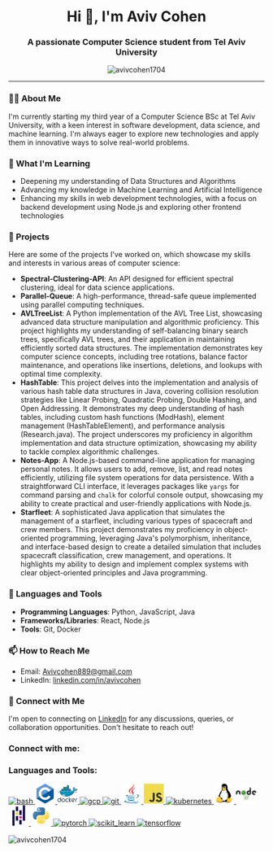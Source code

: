 <h1 align="center">Hi 👋, I'm Aviv Cohen</h1>
<h3 align="center">A passionate Computer Science student from Tel Aviv University</h3>

<p align="center">
  <img src="https://komarev.com/ghpvc/?username=avivcohen1704&label=Profile%20views&color=0e75b6&style=flat" alt="avivcohen1704" />
</p>

---

### 🙋‍♂️ About Me
I'm currently starting my third year of a Computer Science BSc at Tel Aviv University, with a keen interest in software development, data science, and machine learning. I'm always eager to explore new technologies and apply them in innovative ways to solve real-world problems.

### 🌱 What I'm Learning
- Deepening my understanding of Data Structures and Algorithms
- Advancing my knowledge in Machine Learning and Artificial Intelligence
- Enhancing my skills in web development technologies, with a focus on backend development using Node.js and exploring other frontend technologies

### 🚀 Projects
Here are some of the projects I've worked on, which showcase my skills and interests in various areas of computer science:

- **Spectral-Clustering-API**: An API designed for efficient spectral clustering, ideal for data science applications.
- **Parallel-Queue**: A high-performance, thread-safe queue implemented using parallel computing techniques.
- **AVLTreeList**: A Python implementation of the AVL Tree List, showcasing advanced data structure manipulation and algorithmic proficiency. This project highlights my understanding of self-balancing binary search trees, specifically AVL trees, and their application in maintaining efficiently sorted data structures. The implementation demonstrates key computer science concepts, including tree rotations, balance factor maintenance, and operations like insertions, deletions, and lookups with optimal time complexity.
- **HashTable**: This project delves into the implementation and analysis of various hash table data structures in Java, covering collision resolution strategies like Linear Probing, Quadratic Probing, Double Hashing, and Open Addressing. It demonstrates my deep understanding of hash tables, including custom hash functions (ModHash), element management (HashTableElement), and performance analysis (Research.java). The project underscores my proficiency in algorithm implementation and data structure optimization, showcasing my ability to tackle complex algorithmic challenges.
- **Notes-App**: A Node.js-based command-line application for managing personal notes. It allows users to add, remove, list, and read notes efficiently, utilizing file system operations for data persistence. With a straightforward CLI interface, it leverages packages like `yargs` for command parsing and `chalk` for colorful console output, showcasing my ability to create practical and user-friendly applications with Node.js.
- **Starfleet**: A sophisticated Java application that simulates the management of a starfleet, including various types of spacecraft and crew members. This project demonstrates my proficiency in object-oriented programming, leveraging Java's polymorphism, inheritance, and interface-based design to create a detailed simulation that includes spacecraft classification, crew management, and operations. It highlights my ability to design and implement complex systems with clear object-oriented principles and Java programming.

### 🔧 Languages and Tools
- **Programming Languages**: Python, JavaScript, Java
- **Frameworks/Libraries**: React, Node.js
- **Tools**: Git, Docker

### 📫 How to Reach Me
- Email: Avivcohen889@gmail.com
- LinkedIn: [linkedin.com/in/avivcohen](#)

### 👥 Connect with Me
I'm open to connecting on [LinkedIn](#) for any discussions, queries, or collaboration opportunities. Don't hesitate to reach out!

<h3 align="left">Connect with me:</h3>
<p align="left">
</p>

<h3 align="left">Languages and Tools:</h3>
<p align="left"> <a href="https://www.gnu.org/software/bash/" target="_blank" rel="noreferrer"> <img src="https://www.vectorlogo.zone/logos/gnu_bash/gnu_bash-icon.svg" alt="bash" width="40" height="40"/> </a> <a href="https://www.cprogramming.com/" target="_blank" rel="noreferrer"> <img src="https://raw.githubusercontent.com/devicons/devicon/master/icons/c/c-original.svg" alt="c" width="40" height="40"/> </a> <a href="https://www.docker.com/" target="_blank" rel="noreferrer"> <img src="https://raw.githubusercontent.com/devicons/devicon/master/icons/docker/docker-original-wordmark.svg" alt="docker" width="40" height="40"/> </a> <a href="https://cloud.google.com" target="_blank" rel="noreferrer"> <img src="https://www.vectorlogo.zone/logos/google_cloud/google_cloud-icon.svg" alt="gcp" width="40" height="40"/> </a> <a href="https://git-scm.com/" target="_blank" rel="noreferrer"> <img src="https://www.vectorlogo.zone/logos/git-scm/git-scm-icon.svg" alt="git" width="40" height="40"/> </a> <a href="https://www.java.com" target="_blank" rel="noreferrer"> <img src="https://raw.githubusercontent.com/devicons/devicon/master/icons/java/java-original.svg" alt="java" width="40" height="40"/> </a> <a href="https://developer.mozilla.org/en-US/docs/Web/JavaScript" target="_blank" rel="noreferrer"> <img src="https://raw.githubusercontent.com/devicons/devicon/master/icons/javascript/javascript-original.svg" alt="javascript" width="40" height="40"/> </a> <a href="https://kubernetes.io" target="_blank" rel="noreferrer"> <img src="https://www.vectorlogo.zone/logos/kubernetes/kubernetes-icon.svg" alt="kubernetes" width="40" height="40"/> </a> <a href="https://www.linux.org/" target="_blank" rel="noreferrer"> <img src="https://raw.githubusercontent.com/devicons/devicon/master/icons/linux/linux-original.svg" alt="linux" width="40" height="40"/> </a> <a href="https://nodejs.org" target="_blank" rel="noreferrer"> <img src="https://raw.githubusercontent.com/devicons/devicon/master/icons/nodejs/nodejs-original-wordmark.svg" alt="nodejs" width="40" height="40"/> </a> <a href="https://pandas.pydata.org/" target="_blank" rel="noreferrer"> <img src="https://raw.githubusercontent.com/devicons/devicon/2ae2a900d2f041da66e950e4d48052658d850630/icons/pandas/pandas-original.svg" alt="pandas" width="40" height="40"/> </a> <a href="https://www.python.org" target="_blank" rel="noreferrer"> <img src="https://raw.githubusercontent.com/devicons/devicon/master/icons/python/python-original.svg" alt="python" width="40" height="40"/> </a> <a href="https://pytorch.org/" target="_blank" rel="noreferrer"> <img src="https://www.vectorlogo.zone/logos/pytorch/pytorch-icon.svg" alt="pytorch" width="40" height="40"/> </a> <a href="https://scikit-learn.org/" target="_blank" rel="noreferrer"> <img src="https://upload.wikimedia.org/wikipedia/commons/0/05/Scikit_learn_logo_small.svg" alt="scikit_learn" width="40" height="40"/> </a> <a href="https://www.tensorflow.org" target="_blank" rel="noreferrer"> <img src="https://www.vectorlogo.zone/logos/tensorflow/tensorflow-icon.svg" alt="tensorflow" width="40" height="40"/> </a> </p>

<p><img align="center" src="https://github-readme-stats.vercel.app/api/top-langs?username=avivcohen1704&show_icons=true&theme=dark&title_color=93d581&locale=en&layout=compact" alt="avivcohen1704" /></p>
